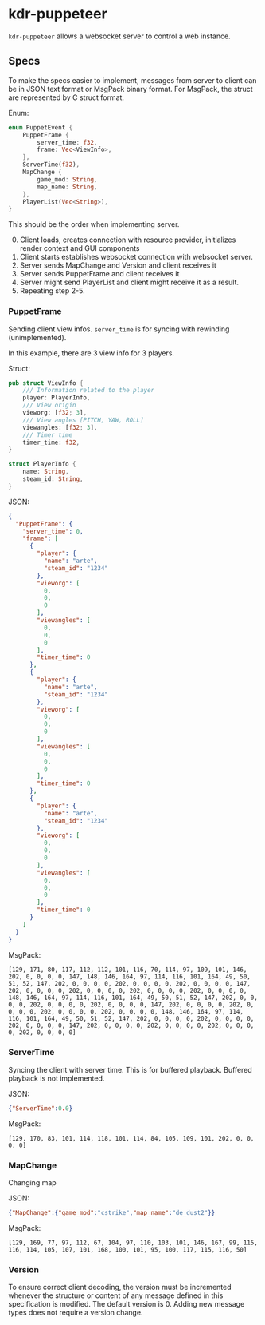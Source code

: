 # kdr-puppeteer

`kdr-puppeteer` allows a websocket server to control a web instance.

## Specs

To make the specs easier to implement, messages from server to client can be in JSON text format or MsgPack binary format. For MsgPack, the struct are represented by C struct format.

Enum:

```rust
enum PuppetEvent {
    PuppetFrame {
        server_time: f32,
        frame: Vec<ViewInfo>,
    },
    ServerTime(f32),
    MapChange {
        game_mod: String,
        map_name: String,
    },
    PlayerList(Vec<String>),
}
```

This should be the order when implementing server.

0. Client loads, creates connection with resource provider, initializes render context and GUI components
1. Client starts establishes websocket connection with websocket server.
2. Server sends MapChange and Version and client receives it
3. Server sends PuppetFrame and client receives it
4. Server might send PlayerList and client might receive it as a result.
5. Repeating step 2-5.

### PuppetFrame

Sending client view infos. `server_time` is for syncing with rewinding (unimplemented).

In this example, there are 3 view info for 3 players.

Struct:

```rust
pub struct ViewInfo {
    /// Information related to the player
    player: PlayerInfo,
    /// View origin
    vieworg: [f32; 3],
    /// View angles [PITCH, YAW, ROLL]
    viewangles: [f32; 3],
    /// Timer time
    timer_time: f32,
}

struct PlayerInfo {
    name: String,
    steam_id: String,
}
```

JSON:

```json
{
  "PuppetFrame": {
    "server_time": 0,
    "frame": [
      {
        "player": {
          "name": "arte",
          "steam_id": "1234"
        },
        "vieworg": [
          0,
          0,
          0
        ],
        "viewangles": [
          0,
          0,
          0
        ],
        "timer_time": 0
      },
      {
        "player": {
          "name": "arte",
          "steam_id": "1234"
        },
        "vieworg": [
          0,
          0,
          0
        ],
        "viewangles": [
          0,
          0,
          0
        ],
        "timer_time": 0
      },
      {
        "player": {
          "name": "arte",
          "steam_id": "1234"
        },
        "vieworg": [
          0,
          0,
          0
        ],
        "viewangles": [
          0,
          0,
          0
        ],
        "timer_time": 0
      }
    ]
  }
}
```

MsgPack:

```text
[129, 171, 80, 117, 112, 112, 101, 116, 70, 114, 97, 109, 101, 146, 202, 0, 0, 0, 0, 147, 148, 146, 164, 97, 114, 116, 101, 164, 49, 50, 51, 52, 147, 202, 0, 0, 0, 0, 202, 0, 0, 0, 0, 202, 0, 0, 0, 0, 147, 202, 0, 0, 0, 0, 202, 0, 0, 0, 0, 202, 0, 0, 0, 0, 202, 0, 0, 0, 0, 148, 146, 164, 97, 114, 116, 101, 164, 49, 50, 51, 52, 147, 202, 0, 0, 0, 0, 202, 0, 0, 0, 0, 202, 0, 0, 0, 0, 147, 202, 0, 0, 0, 0, 202, 0, 0, 0, 0, 202, 0, 0, 0, 0, 202, 0, 0, 0, 0, 148, 146, 164, 97, 114, 116, 101, 164, 49, 50, 51, 52, 147, 202, 0, 0, 0, 0, 202, 0, 0, 0, 0, 202, 0, 0, 0, 0, 147, 202, 0, 0, 0, 0, 202, 0, 0, 0, 0, 202, 0, 0, 0, 0, 202, 0, 0, 0, 0]
```

### ServerTime

Syncing the client with server time. This is for buffered playback. Buffered playback is not implemented.

JSON:

```json
{"ServerTime":0.0}
```

MsgPack:

```text
[129, 170, 83, 101, 114, 118, 101, 114, 84, 105, 109, 101, 202, 0, 0, 0, 0]
```

### MapChange

Changing map

JSON:

```json
{"MapChange":{"game_mod":"cstrike","map_name":"de_dust2"}}
```

MsgPack:

```text
[129, 169, 77, 97, 112, 67, 104, 97, 110, 103, 101, 146, 167, 99, 115, 116, 114, 105, 107, 101, 168, 100, 101, 95, 100, 117, 115, 116, 50]
```

### Version

To ensure correct client decoding, the version must be incremented whenever the structure or content of any message defined in this specification is modified. The default version is 0. Adding new message types does not require a version change.
